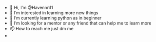 - 👋 Hi, I’m @Havennn11
- 👀 I’m interested in learning more new things 
- 🌱 I’m currently learning python as in beginner 
- 💞️ I’m looking for a mentor or any friend that can help me to learn more
- 📫 How to reach me just dm me
- 

<!---
Havennn11/Havennn11 is a ✨ special ✨ repository because its `README.md` (this file) appears on your GitHub profile.
You can click the Preview link to take a look at your changes.
--->
